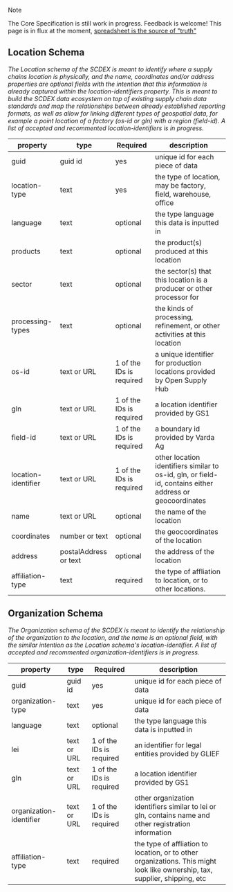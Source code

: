 
> [!NOTE]
> The Core Specification is still work in progress. Feedback is welcome! This page is in flux at the moment, <a href="https://docs.google.com/spreadsheets/d/1RlRicL0kg2Biw6pMzD7lT9m5Z1Kb8tdrh5tf00LfSOY/edit?usp=sharing">spreadsheet is the source of "truth"</a>

<h2>Location Schema</h2>

_The Location schema of the SCDEX is meant to identify where a supply chains location is physically, and the name, coordinates and/or address properties are optional fields with the intention that this information is already captured within the location-identifiers property. This is meant to build the SCDEX data ecosystem on top of existing supply chain data standards and map the relationships between already established reporting formats, as well as allow for linking different types of geospatial data, for example a point location of a factory (os-id or gln) with a region (field-id). A list of accepted and recommented location-identifiers is in progress._

| property | type | Required | description|
|----------|------| ---------| -----------|
| guid | guid id  | yes      | unique id for each piece of data|
| location-type | text | yes      | the type of location, may be factory, field, warehouse, office|
| language | text | optional      | the type language this data is inputted in|
| products | text | optional      | the product(s) produced at this location|
| sector | text | optional      | the sector(s) that this location is a producer or other processor for|
| processing-types | text | optional      | the kinds of processing, refinement, or other activities at this location|
| os-id | text or URL | 1 of the IDs is required | a unique identifier for production locations provided by Open Supply Hub|
| gln | text or URL | 1 of the IDs is required | a location identifier provided by GS1|
| field-id | text or URL | 1 of the IDs is required | a boundary id provided by Varda Ag|
| location-identifier | text or URL | 1 of the IDs is required | other location identifiers similar to os-id, gln, or field-id, contains either address or geocoordinates|
| name | text or URL | optional      | the name of the location|
| coordinates | number or text | optional      | the geocoordinates of the location|
| address | postalAddress or text | optional      | the address of the location|
| affiliation-type | text | required | the type of affliation to location, or to other locations.|

<h2>Organization Schema</h2>

_The Organization schema of the SCDEX is meant to identify the relationship of the organization to the location, and the name is an optional field, with the similar intention as the Location schema's location-identifier. A list of accepted and recommented organization-identifiers is in progress._

| property | type | Required | description|
|----------|------| ---------| -----------|
| guid | guid id  | yes      | unique id for each piece of data|
| organization-type | text  | yes      | unique id for each piece of data|
| language | text | optional      | the type language this data is inputted in|
| lei | text or URL | 1 of the IDs is required | an identifier for legal entities provided by GLIEF|
| gln | text or URL | 1 of the IDs is required | a location identifier provided by GS1|
| organization-identifier | text or URL | 1 of the IDs is required | other organization identifiers similar to lei or gln, contains name and other registration information|
| affiliation-type | text | required | the type of affliation to location, or to other organizations. This might look like ownership, tax, supplier, shipping, etc|

